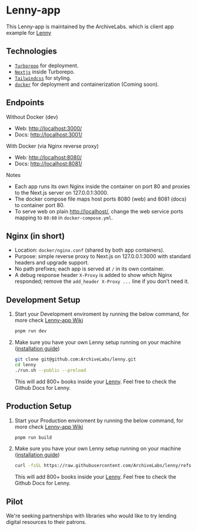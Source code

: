 # Lenny-app

This Lenny-app is maintained by the ArchiveLabs. which is client app example for [Lenny](https://lennyforlibraries.org)

## Technologies
* [`Turborepo`](https://turborepo.com/) for deployment. 
* [`Nextjs`](https://nextjs.org) inside Turborepo.
* [`Tailwindcss`](https://tailwindcss.com) for styling.
* [`docker`](https://www.docker.com/) for deployment and containerization (Coming soon).
  
## Endpoints

Without Docker (dev)

* Web: [http://localhost:3000/](http://localhost:3000/)
* Docs: [http://localhost:3001/](http://localhost:3001/)

With Docker (via Nginx reverse proxy)

* Web: [http://localhost:8080/](http://localhost:8080/)
* Docs: [http://localhost:8081/](http://localhost:8081/)

Notes

* Each app runs its own Nginx inside the container on port 80 and proxies to the Next.js server on 127.0.0.1:3000.
* The docker compose file maps host ports 8080 (web) and 8081 (docs) to container port 80.
* To serve web on plain [http://localhost/](http://localhost/), change the web service ports mapping to `80:80` in `docker-compose.yml`.

## Nginx (in short)

* Location: `docker/nginx.conf` (shared by both app containers).
* Purpose: simple reverse proxy to Next.js on 127.0.0.1:3000 with standard headers and upgrade support.
* No path prefixes; each app is served at `/` in its own container.
* A debug response header `X-Proxy` is added to show which Nginx responded; remove the `add_header X-Proxy ...` line if you don’t need it.

## Development Setup

1. Start your Development enviroment by running the below command, for more check [Lenny-app Wiki](https://github.com/ArchiveLabs/lenny-app/wiki/Setup)
   
   ```bash
   pnpm run dev
   ```

   
2. Make sure you have your own Lenny setup running on your machine ([installation guide](https://github.com/ArchiveLabs/lenny?tab=readme-ov-file#installation))

   ```bash
   git clone git@github.com:ArchiveLabs/lenny.git
   cd lenny
   ./run.sh --public --preload  
   ```
   
   This will add 800+ books inside your [Lenny](https://github.com/ArchiveLabs/lenny). Feel free to check the Github Docs for Lenny.

## Production Setup

1. Start your Production enviroment by running the below command, for more check [Lenny-app Wiki](https://github.com/ArchiveLabs/lenny-app/wiki/Setup)
   
   ```bash
   pnpm run build
   ```

   
2. Make sure you have your own Lenny setup running on your machine ([installation guide](https://github.com/ArchiveLabs/lenny?tab=readme-ov-file#installation))

   ```bash
   curl -fsSL https://raw.githubusercontent.com/ArchiveLabs/lenny/refs/heads/main/install.sh | sudo sh
   ```
   
   This will add 800+ books inside your [Lenny](https://github.com/ArchiveLabs/lenny). Feel free to check the Github Docs for Lenny.


## Pilot

We're seeking partnerships with libraries who would like to try lending digital resources to their patrons.
